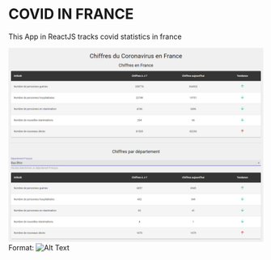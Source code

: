 # COVID IN FRANCE

This App in ReactJS tracks covid statistics in france

![GitHub Logo](visual.jpg)
Format: ![Alt Text](url)
